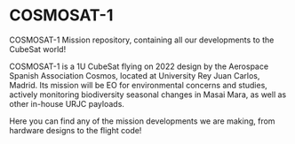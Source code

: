 # COSMOSAT-1
COSMOSAT-1 Mission repository, containing all our developments to the CubeSat world!

COSMOSAT-1 is a 1U CubeSat flying on 2022 design by the Aerospace Spanish Association Cosmos, located at University Rey Juan Carlos, Madrid. Its mission will be EO for environmental concerns and studies, actively monitoring biodiversity seasonal changes in Masai Mara, as well as other in-house URJC payloads. 

Here you can find any of the mission developments we are making, from hardware designs to the flight code!
